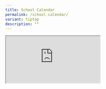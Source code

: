 ```yaml
---
title: School Calendar
permalink: /school-calendar/
variant: tiptap
description: ""
---
```

<div class="iframe-wrapper">
<iframe allowfullscreen="true" frameborder="5" src="https://calendar.google.com/calendar/embed?height=600&amp;wkst=2&amp;ctz=Asia%2FSingapore&amp;mode=MONTH&amp;src=Y185ODQ4ZGE4NDI3NjhhNzgwNTNhNjFmMGM4MDBhZjljNmFjZGNmNTMwMTc3NzY0YTU3ZjZmYTE5N2Q0ZDJkNDk1QGdyb3VwLmNhbGVuZGFyLmdvb2dsZS5jb20&amp;src=Y19tYzl2cmlmcjdmOGhvdjhqcm1oNXBjdDY5NEBncm91cC5jYWxlbmRhci5nb29nbGUuY29t&amp;color=%234285F4&amp;color=%23F6BF26"></iframe>
</div>
<p></p>